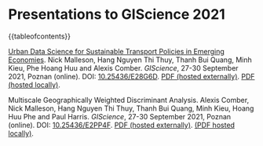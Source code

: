 # Presentations to GIScience 2021

{{tableofcontents}}

[Urban Data Science for Sustainable Transport Policies in Emerging Economies](https://urban-analytics.github.io/dust//p/2021-09-28-GIScience.html). Nick Malleson, Hang Nguyen Thi Thuy, Thanh Bui Quang, Minh Kieu, Phe Hoang Huu and Alexis Comber. _GIScience_, 27-30 September 2021, Poznan (online). DOI: [10.25436/E28G6D](https://doi.org/10.25436/E28G6D). [PDF (hosted externally)](https://escholarship.org/content/qt5zt0p1ft/qt5zt0p1ft.pdf?t=r0am2f).
[PDF (hosted locally)](malleson.pdf).

Multiscale Geographically Weighted Discriminant Analysis. Alexis Comber, Nick Malleson, Hang Nguyen Thi Thuy, Thanh Bui Quang, Minh Kieu, Hoang Huu Phe and Paul Harris. 
 _GIScience_, 27-30 September 2021, Poznan (online). DOI: [10.25436/E2PP4F](https://doi.org/10.25436/E2PP4F). [PDF (hosted externally)](https://escholarship.org/uc/item/41t46420).
[(PDF hosted locally)](./comber.pdf).

